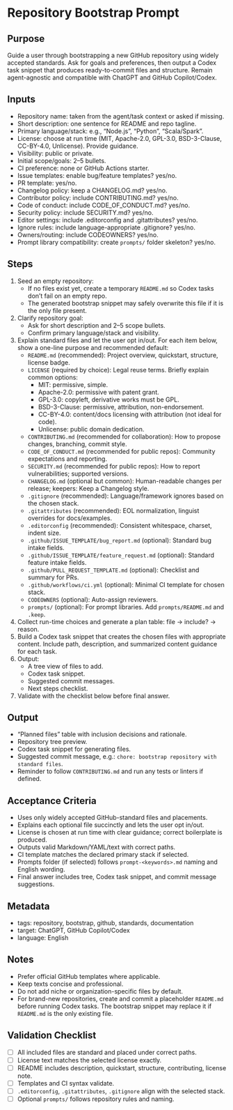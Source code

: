 <!-- Licensed under CC-BY 4.0. -->

# Repository Bootstrap Prompt

## Purpose

Guide a user through bootstrapping a new GitHub repository using widely accepted standards. Ask for goals and preferences, then output a Codex task snippet that produces ready-to-commit files and structure. Remain agent-agnostic and compatible with ChatGPT and GitHub Copilot/Codex.

## Inputs

- Repository name: taken from the agent/task context or asked if missing.
- Short description: one sentence for README and repo tagline.
- Primary language/stack: e.g., “Node.js”, “Python”, “Scala/Spark”.
- License: choose at run time (MIT, Apache-2.0, GPL-3.0, BSD-3-Clause, CC-BY-4.0, Unlicense). Provide guidance.
- Visibility: public or private.
- Initial scope/goals: 2–5 bullets.
- CI preference: none or GitHub Actions starter.
- Issue templates: enable bug/feature templates? yes/no.
- PR template: yes/no.
- Changelog policy: keep a CHANGELOG.md? yes/no.
- Contributor policy: include CONTRIBUTING.md? yes/no.
- Code of conduct: include CODE_OF_CONDUCT.md? yes/no.
- Security policy: include SECURITY.md? yes/no.
- Editor settings: include .editorconfig and .gitattributes? yes/no.
- Ignore rules: include language-appropriate .gitignore? yes/no.
- Owners/routing: include CODEOWNERS? yes/no.
- Prompt library compatibility: create `prompts/` folder skeleton? yes/no.

## Steps

1. Seed an empty repository:
   - If no files exist yet, create a temporary `README.md` so Codex tasks don’t fail
     on an empty repo.
   - The generated bootstrap snippet may safely overwrite this file if it is the only
     file present.
2. Clarify repository goal:
   - Ask for short description and 2–5 scope bullets.
   - Confirm primary language/stack and visibility.
3. Explain standard files and let the user opt in/out. For each item below, show a one-line purpose and recommended default:
    - `README.md` (recommended): Project overview, quickstart, structure, license badge.
    - `LICENSE` (required by choice): Legal reuse terms. Briefly explain common options:
      - MIT: permissive, simple.
      - Apache-2.0: permissive with patent grant.
      - GPL-3.0: copyleft, derivative works must be GPL.
      - BSD-3-Clause: permissive, attribution, non-endorsement.
      - CC-BY-4.0: content/docs licensing with attribution (not ideal for code).
      - Unlicense: public domain dedication.
    - `CONTRIBUTING.md` (recommended for collaboration): How to propose changes, branching, commit style.
    - `CODE_OF_CONDUCT.md` (recommended for public repos): Community expectations and reporting.
    - `SECURITY.md` (recommended for public repos): How to report vulnerabilities; supported versions.
    - `CHANGELOG.md` (optional but common): Human-readable changes per release; keepers: Keep a Changelog style.
    - `.gitignore` (recommended): Language/framework ignores based on the chosen stack.
    - `.gitattributes` (recommended): EOL normalization, linguist overrides for docs/examples.
    - `.editorconfig` (recommended): Consistent whitespace, charset, indent size.
    - `.github/ISSUE_TEMPLATE/bug_report.md` (optional): Standard bug intake fields.
    - `.github/ISSUE_TEMPLATE/feature_request.md` (optional): Standard feature intake fields.
    - `.github/PULL_REQUEST_TEMPLATE.md` (optional): Checklist and summary for PRs.
    - `.github/workflows/ci.yml` (optional): Minimal CI template for chosen stack.
    - `CODEOWNERS` (optional): Auto-assign reviewers.
    - `prompts/` (optional): For prompt libraries. Add `prompts/README.md` and `.keep`.
4. Collect run-time choices and generate a plan table: file → include? → reason.
5. Build a Codex task snippet that creates the chosen files with appropriate content. Include path, description, and summarized content guidance for each task.
6. Output:
   - A tree view of files to add.
   - Codex task snippet.
   - Suggested commit messages.
   - Next steps checklist.
7. Validate with the checklist below before final answer.

## Output

- “Planned files” table with inclusion decisions and rationale.
- Repository tree preview.
- Codex task snippet for generating files.
- Suggested commit message, e.g.: `chore: bootstrap repository with standard files`.
- Reminder to follow `CONTRIBUTING.md` and run any tests or linters if defined.

## Acceptance Criteria

- Uses only widely accepted GitHub-standard files and placements.
- Explains each optional file succinctly and lets the user opt in/out.
- License is chosen at run time with clear guidance; correct boilerplate is produced.
- Outputs valid Markdown/YAML/text with correct paths.
- CI template matches the declared primary stack if selected.
- Prompts folder (if selected) follows `prompt-<keywords>.md` naming and English wording.
- Final answer includes tree, Codex task snippet, and commit message suggestions.

## Metadata

- tags: repository, bootstrap, github, standards, documentation
- target: ChatGPT, GitHub Copilot/Codex
- language: English

## Notes

- Prefer official GitHub templates where applicable.
- Keep texts concise and professional.
- Do not add niche or organization-specific files by default.
- For brand-new repositories, create and commit a placeholder `README.md` before
  running Codex tasks. The bootstrap snippet may replace it if `README.md` is the
  only existing file.

## Validation Checklist

- [ ] All included files are standard and placed under correct paths.
- [ ] License text matches the selected license exactly.
- [ ] README includes description, quickstart, structure, contributing, license note.
- [ ] Templates and CI syntax validate.
- [ ] `.editorconfig`, `.gitattributes`, `.gitignore` align with the selected stack.
- [ ] Optional `prompts/` follows repository rules and naming.
